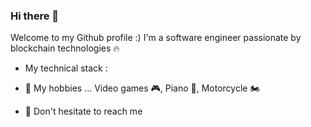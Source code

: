 ### Hi there 👋

Welcome to my Github profile :) I'm a software engineer passionate by blockchain technologies 🔥

- My technical stack :


- 👯 My hobbies ... Video games 🎮, Piano 🎹, Motorcycle 🏍️

- 💬 Don't hesitate to reach me
